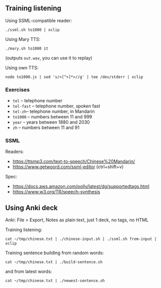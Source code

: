 ## Training listening

Using SSML-compatible reader:

```
./ssml.sh to1000 | xclip
```

Using Mary TTS:

```
./mary.sh to1000 it
```
(outputs `out.wav`, you can use it to replay)

Using own TTS:

```
node to1000.js | sed 's/<[^>]*>//g' | tee /dev/stderr | xclip
```

### Exercises

- `tel` – telephone number
- `tel-fast` – telephone number, spoken fast
- `tel-zh`– telephone number, in Mandarin
- `to1000` – numbers between 11 and 999
- `year` - years between 1880 and 2030
- `zh` – numbers between 11 and 91

### SSML

Readers:
- https://ttsmp3.com/text-to-speech/Chinese%20Mandarin/
- https://www.getwoord.com/ssml-editor (ctrl+shift+v)

Spec:
- https://docs.aws.amazon.com/polly/latest/dg/supportedtags.html
- https://www.w3.org/TR/speech-synthesis

## Using Anki deck

Anki: File > Export, Notes as plain text, just 1 deck, no tags, no HTML

Training listening:

```
cat ~/tmp/chinese.txt | ./chinese-input.sh | ./ssml.sh from-input | xclip
```

Training sentence building from random words:

```
cat ~/tmp/chinese.txt | ./build-sentence.sh
```

and from latest words:

```
cat ~/tmp/chinese.txt | ./newest-sentence.sh
```
